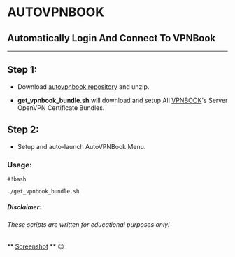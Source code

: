 # AUTOVPNBOOK #
## Automatically Login And Connect To VPNBook ##
***

## Step 1: ##
* Download [autovpnbook repository](https://bitbucket.org/ruped24/autovpnbook/get/583cd8201359.zip) and unzip.

* **get_vpnbook_bundle.sh** will download and setup All [VPNBOOK](https://www.vpnbook.com/freevpn)'s Server OpenVPN Certificate Bundles.

## Step 2: ##
* Setup and auto-launch AutoVPNBook Menu.
### Usage: ###
```
#!bash

./get_vpnbook_bundle.sh
```

 



##### Disclaimer: ######

###### These scripts are written for educational purposes only!

** [Screenshot](https://drive.google.com/open?id=0B79r4wTVj-CZMlBhTnRwTUxUdDA) ** :wink: